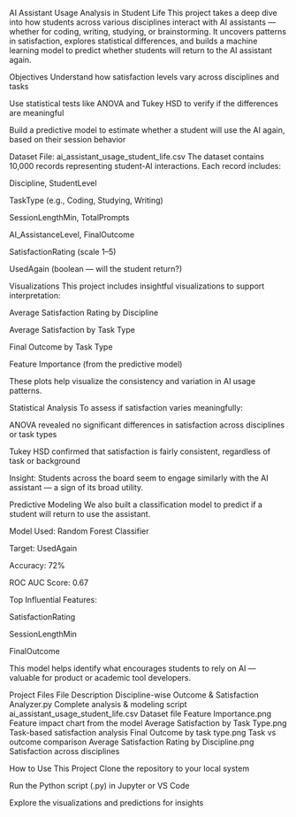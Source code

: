 AI Assistant Usage Analysis in Student Life
This project takes a deep dive into how students across various disciplines interact with AI assistants — whether for coding, writing, studying, or brainstorming. It uncovers patterns in satisfaction, explores statistical differences, and builds a machine learning model to predict whether students will return to the AI assistant again.

Objectives
Understand how satisfaction levels vary across disciplines and tasks

Use statistical tests like ANOVA and Tukey HSD to verify if the differences are meaningful

Build a predictive model to estimate whether a student will use the AI again, based on their session behavior

Dataset
File: ai_assistant_usage_student_life.csv
The dataset contains 10,000 records representing student-AI interactions. Each record includes:

Discipline, StudentLevel

TaskType (e.g., Coding, Studying, Writing)

SessionLengthMin, TotalPrompts

AI_AssistanceLevel, FinalOutcome

 SatisfactionRating (scale 1–5)

UsedAgain (boolean — will the student return?)

Visualizations
This project includes insightful visualizations to support interpretation:

Average Satisfaction Rating by Discipline

Average Satisfaction by Task Type

Final Outcome by Task Type

Feature Importance (from the predictive model)

These plots help visualize the consistency and variation in AI usage patterns.

Statistical Analysis
To assess if satisfaction varies meaningfully:

ANOVA revealed no significant differences in satisfaction across disciplines or task types

Tukey HSD confirmed that satisfaction is fairly consistent, regardless of task or background

Insight: Students across the board seem to engage similarly with the AI assistant — a sign of its broad utility.

Predictive Modeling
We also built a classification model to predict if a student will return to use the assistant.

Model Used: Random Forest Classifier

Target: UsedAgain

Accuracy: 72%

ROC AUC Score: 0.67

Top Influential Features:

SatisfactionRating

SessionLengthMin

FinalOutcome

This model helps identify what encourages students to rely on AI — valuable for product or academic tool developers.

Project Files
File	Description
Discipline-wise Outcome & Satisfaction Analyzer.py	Complete analysis & modeling script
ai_assistant_usage_student_life.csv	Dataset file
Feature Importance.png	Feature impact chart from the model
Average Satisfaction by Task Type.png	Task-based satisfaction analysis
Final Outcome by task type.png	Task vs outcome comparison
Average Satisfaction Rating by Discipline.png	Satisfaction across disciplines



How to Use This Project
Clone the repository to your local system

Run the Python script (.py) in Jupyter or VS Code

Explore the visualizations and predictions for insights


